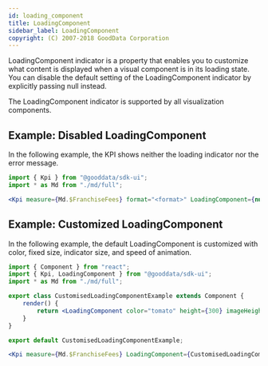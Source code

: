 ```yaml
---
id: loading_component
title: LoadingComponent
sidebar_label: LoadingComponent
copyright: (C) 2007-2018 GoodData Corporation
---
```


LoadingComponent indicator is a property that enables you to customize what content is displayed when a visual component is in its loading state. You can disable the default setting of the LoadingComponent indicator by explicitly passing null instead.

The LoadingComponent indicator is supported by all visualization components.

## Example: Disabled LoadingComponent

In the following example, the KPI shows neither the loading indicator nor the error message.

```jsx
import { Kpi } from "@gooddata/sdk-ui";
import * as Md from "./md/full";

<Kpi measure={Md.$FranchiseFees} format="<format>" LoadingComponent={null} ErrorComponent={null} />;
```

## Example: Customized LoadingComponent

In the following example, the default LoadingComponent is customized with color, fixed size, indicator size, and speed of animation.

```jsx
import { Component } from "react";
import { Kpi, LoadingComponent } from "@gooddata/sdk-ui";
import * as Md from "./md/full";

export class CustomisedLoadingComponentExample extends Component {
    render() {
        return <LoadingComponent color="tomato" height={300} imageHeight={16} speed={2} />;
    }
}

export default CustomisedLoadingComponentExample;

<Kpi measure={Md.$FranchiseFees} LoadingComponent={CustomisedLoadingComponentExample} />;
```
